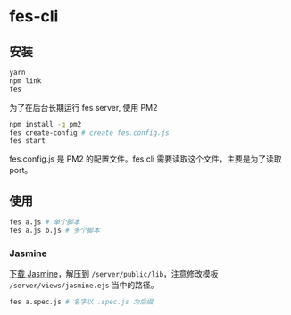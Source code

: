# fes-cli

## 安装

```sh
yarn
npm link
fes
```

为了在后台长期运行 fes server, 使用 PM2

```sh
npm install -g pm2
fes create-config # create fes.config.js
fes start
```

fes.config.js 是 PM2 的配置文件。fes cli 需要读取这个文件，主要是为了读取 port。

## 使用

```sh
fes a.js # 单个脚本
fes a.js b.js # 多个脚本
```

### Jasmine

[下载 Jasmine](https://github.com/jasmine/jasmine/releases)，解压到 `/server/public/lib`，注意修改模板 `/server/views/jasmine.ejs` 当中的路径。

```sh
fes a.spec.js # 名字以 .spec.js 为后缀
```
